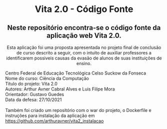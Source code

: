 <h1 align="center"> Vita 2.0 - Código Fonte </h1>

<h2 align="center"> Neste repositório encontra-se o código fonte da aplicação web Vita 2.0. </h2>
<p align="center"> Esta aplicação foi uma proposta apresentada no projeto final de conclusão de curso descrito a seguir, com o intuito de auxiliar professores a identificarem possiveis causas da evasão de alunos de suas instituições de ensino. </p>

Centro Federal de Educação Tecnológica Celso Suckow da Fonseca </br>
Nome do curso: Ciência da Computação</br>
Título do projeto: Vita 2.0 </br>
Autores: Arthur Avner Cabral Alves e Luis Filipe Mora</br>
Orientador: Gustavo Guedes</br>
Data da defesa: 27/10/2021</br>
</br>
Também foi criado um repositório com o war do projeto, o Dockerfile e instruções para instalação da aplicação em </br>
https://github.com/arthuravner/vita2_instalacao

